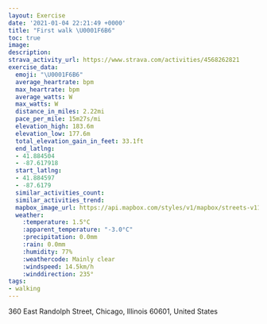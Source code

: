 ```yaml
---
layout: Exercise
date: '2021-01-04 22:21:49 +0000'
title: "First walk \U0001F6B6"
toc: true
image:
description:
strava_activity_url: https://www.strava.com/activities/4568262821
exercise_data:
  emoji: "\U0001F6B6"
  average_heartrate: bpm
  max_heartrate: bpm
  average_watts: W
  max_watts: W
  distance_in_miles: 2.22mi
  pace_per_mile: 15m27s/mi
  elevation_high: 183.6m
  elevation_low: 177.6m
  total_elevation_gain_in_feet: 33.1ft
  end_latlng:
  - 41.884504
  - -87.617918
  start_latlng:
  - 41.884597
  - -87.6179
  similar_activities_count:
  similar_activities_trend:
  mapbox_image_url: https://api.mapbox.com/styles/v1/mapbox/streets-v11/static/path-5+787af2-1.0(uqs~FzzwuOECa%40Hd%40bACs%40Be%40COHw%40%40CD%40JGD%40LEFONMD%40BLBIACXCj%40%3Fn%40CdCDVNd%40Bb%40%5CVLx%40RvAAfADv%40AVB%60%40%5CZJNLH%3FZTLAJ%3FDBRGBED%40DDPDVAFGBFr%40%3FHA%3FKJJh%40A%5CWRCTK%60%40e%40LI%5ECHBLL~%40%60ABXFPJHJ%3FLCF%40Z%60%40TNVj%40d%40%60%40r%40GV%3Fn%40c%40VMLIBMDC%5ESb%40MFADBHCTVPDBFTJ%40DB%3FNNPNN%3FFDb%40LP%3FLFFCL%40%5COv%40K%40BD%3F%60%40ER%40NCn%40DJEH%3F%3F%40HA%3FABBH%40T%3FBAH%40%40%40CB%40JHH%60%40%40HEG%3FEGCg%40B%60CCFQCOJ%40GKEQ%40ICIDSJYV%3FDKNGBILAAGBCCO%3F%5BDGMSMOUEAOSIWCSQAWQ%3FDa%40DIB%5D%40QF%3FBc%40TMVE%40IB%40HKHo%40%5EUDOAUGWOSUIQOMKQ_%40OI%40MCIBI%3FIAMIGA%5BHGD_%40FYAGEI%3FK%40GACDCAM%40D%3FSAE%40OE%3FB%3FAMBKAe%40B%5BIo%40FGGM%40CCGBEACO%40UC_%40%40a%40AI%40%40AGFG%3FI%40%40%40CIM%3FECFCERy%40SYM%40KNq%40Da%40%40EAa%40BKEc%40BKCCBe%40AI%40UEIIMGM%3F%5BY%40CIE%40EIGIA%40CQC%5DBW%3FG%40CBEAMJY%5ECLKFIt%40%3FJA%5EDb%40CVUdAIJELIHOFI%3FGFw%40DE%3FEIWB%5DEDC%3FGYEQGGKOG_AeBWK%3FCGD%40CE%3FSUIOCCC%40CMMKKACFE%3FQNa%40Ma%40aAC%3FEDAAGHOFEAW%40EAIBI%3FEFIAEBAQIGHOHEE%40%3F%40%3FCE%40%3FCA%40%40DFICCDCDKRm%40PnAg%40A%5Ca%40BPCQb%40IGDSd%40GAABE%5CBWDF%40UKCHLNCCMI%40FE%40LE%3F),pin-s-s+e5b22e(-87.6179,41.88459),pin-s-f+89ae00(-87.6179199999999,41.884499999999974)/auto/800x800?access_token=pk.eyJ1Ijoiam9zaGJlY2ttYW4iLCJhIjoiY205eWR2aDd1MWZ6djJrbXc4a3M0bWZleiJ9.XiG9OWkNcZk2QzjJbxLB4A
  weather:
    :temperature: 1.5°C
    :apparent_temperature: "-3.0°C"
    :precipitation: 0.0mm
    :rain: 0.0mm
    :humidity: 77%
    :weathercode: Mainly clear
    :windspeed: 14.5km/h
    :winddirection: 235°
tags:
- walking
---
```

360 East Randolph Street, Chicago, Illinois 60601, United States
